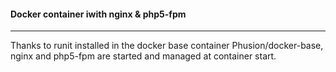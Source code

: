 ####  Docker container iwith nginx & php5-fpm

----------------

Thanks to runit installed in the docker base container Phusion/docker-base,
nginx and php5-fpm are started and managed at container start.
